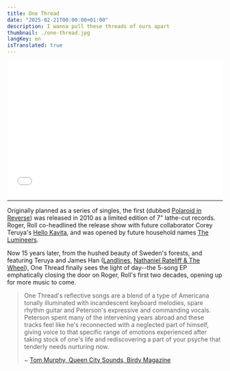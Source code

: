 ```yaml
---
title: One Thread
date: "2025-02-21T00:00:00+01:00"
description: I wanna pull these threads of ours apart
thumbnail: ./one-thread.jpg
langKey: en
isTranslated: true
---
```


<iframe width="100%" height="310" src="//bandcamp.com/EmbeddedPlayer/album=1079686129/size=large/bgcol=ffffff/linkcol=0687f5/artwork=small/transparent=true/" seamless="" frameborder="0"></iframe>

---

Originally planned as a series of singles, the first (dubbed [Polaroid in Reverse](../polaroid-in-reverse/)) was released in 2010 as a limited edition of 7" lathe-cut records. Roger, Roll co-headlined the release show with future collaborator Corey Teruya's [Hello Kavita](https://open.spotify.com/album/6ZYUnUgu80KQ8GlrEVaij6), and was opened by future household names [The Lumineers](https://open.spotify.com/album/2MTEiVNgRgIvVIrJAqHNBu).

Now 15 years later, from the hushed beauty of Sweden's forests, and featuring Teruya and James Han ([Landlines](https://open.spotify.com/artist/6GDiB0aIxZqPwgDpysxbIE?si=0M3nvvPrRA28m0F95EJpuw), [Nathaniel Rateliff & The Wheel](https://open.spotify.com/album/5sMF0P8JErrHQISyKFqfOs?si=otqCuCNwRv-w0f7fa-biWA)), One Thread finally sees the light of day--the 5-song EP emphatically closing the door on Roger, Roll's first two decades, opening up for more music to come.

> One Thread's reflective songs are a blend of a type of Americana tonally illuminated with incandescent keyboard melodies, spare rhythm guitar and Peterson's expressive and commanding vocals. Peterson spent many of the intervening years abroad and these tracks feel like he's reconnected with a neglected part of himself, giving voice to that specific range of emotions experienced after taking stock of one's life and rediscovering a part of your psyche that tenderly needs nurturing now.
>
> ~ [Tom Murphy, Queen City Sounds, Birdy Magazine](https://www.birdymagazine.com/issue/138/)
